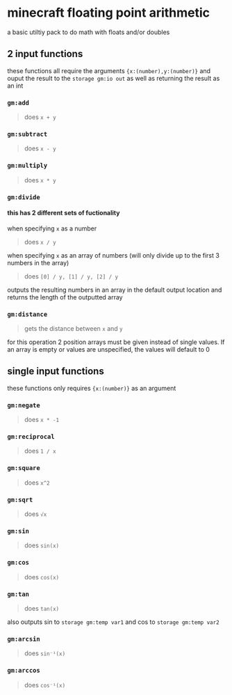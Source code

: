 # minecraft floating point arithmetic

a basic utiltiy pack to do math with floats and/or doubles

## 2 input functions

these functions all require the arguments `{x:(number),y:(number)}` and ouput the result to the `storage gm:io out` as well as returning the result as an int

### `gm:add`

> does `x + y`

### `gm:subtract`

> does `x - y`

### `gm:multiply`

> does `x * y`

### `gm:divide`

#### this has 2 different sets of fuctionality

when specifying `x` as a number

> does `x / y`

when specifying `x` as an array of numbers (will only divide up to the first 3 numbers in the array)

> does `[0] / y, [1] / y, [2] / y`

outputs the resulting numbers in an array in the default output location and returns the length of the outputted array

### `gm:distance`

> gets the distance between `x` and `y`

for this operation 2 position arrays must be given instead of single values. If an array is empty or values are unspecified, the values will default to 0

## single input functions

these functions only requires `{x:(number)}` as an argument

### `gm:negate`

> does `x * -1`

### `gm:reciprocal`

> does `1 / x`

### `gm:square`

> does `x^2`

### `gm:sqrt`

> does `√x`

### `gm:sin`

> does `sin(x)`

### `gm:cos`

> does `cos(x)`

### `gm:tan`

> does `tan(x)`

also outputs sin to `storage gm:temp var1` and cos to `storage gm:temp var2`

### `gm:arcsin`

> does `sin⁻¹(x)`

### `gm:arccos`

> does `cos⁻¹(x)`
